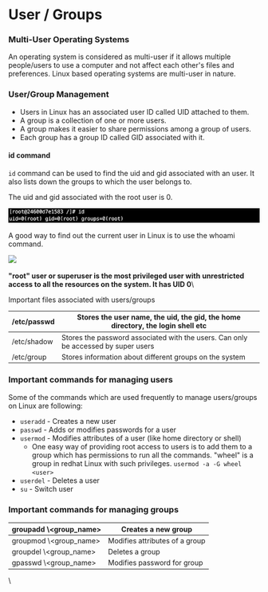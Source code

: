 # User / Groups

### Multi-User Operating Systems <a href="#multi-user-operating-systems" id="multi-user-operating-systems"></a>

An operating system is considered as multi-user if it allows multiple people/users to use a computer and not affect each other's files and preferences. Linux based operating systems are multi-user in nature.

### User/Group Management <a href="#usergroup-management" id="usergroup-management"></a>

* Users in Linux has an associated user ID called UID attached to them.
* A group is a collection of one or more users.&#x20;
* A group makes it easier to share permissions among a group of users.
* Each group has a group ID called GID associated with it.

#### id command <a href="#id-command" id="id-command"></a>

`id` command can be used to find the uid and gid associated with an user. It also lists down the groups to which the user belongs to.

The uid and gid associated with the root user is 0.&#x20;

![](<../../.gitbook/assets/image (7).png>)

A good way to find out the current user in Linux is to use the whoami command.

![](https://linkedin.github.io/school-of-sre/level101/linux\_basics/images/linux/admin/image35.png)

**"root" user or superuser is the most privileged user with** **unrestricted access to all the resources on the system. It has UID 0**\


Important files associated with users/groups

| /etc/passwd | Stores the user name, the uid, the gid, the home directory, the login shell etc    |
| ----------- | ---------------------------------------------------------------------------------- |
| /etc/shadow | Stores the password associated with the users. Can only be accessed by super users |
| /etc/group  | Stores information about different groups on the system                            |

### Important commands for managing users <a href="#important-commands-for-managing-users" id="important-commands-for-managing-users"></a>

Some of the commands which are used frequently to manage users/groups on Linux are following:

* `useradd` - Creates a new user
* `passwd` - Adds or modifies passwords for a user
* `usermod` - Modifies attributes of a user (like home directory or shell)
  * One easy way of providing root access to users is to add them to a group which has permissions to run all the commands. "wheel" is a group in redhat Linux with such privileges. `usermod -a -G wheel <user>`
* `userdel` - Deletes a user
* `su` - Switch user

### Important commands for managing groups <a href="#important-commands-for-managing-groups" id="important-commands-for-managing-groups"></a>

| groupadd \\\<group\_name> | Creates a new group            |
| ------------------------- | ------------------------------ |
| groupmod \\\<group\_name> | Modifies attributes of a group |
| groupdel \\\<group\_name> | Deletes a group                |
| gpasswd \\\<group\_name>  | Modifies password for group    |

\
